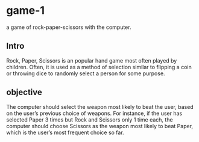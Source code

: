 game-1
======

a game of rock-paper-scissors with the computer.

Intro
---------

Rock, Paper, Scissors is an popular hand game most often played by children. 
Often, it is used as a method of selection similar to flipping a coin or throwing dice to
randomly select a person for some purpose.

objective
----------

The computer should select the weapon most likely to beat the user, based on the user’s previous choice of weapons. 
For instance, if the user has selected Paper 3 times but Rock and Scissors only 1 time each, the computer should choose 
Scissors as the weapon most likely to beat Paper, which is the user’s most frequent choice so far.
